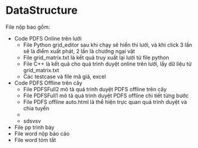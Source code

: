 # DataStructure
File nộp bao gồm:<br>
- Code PDFS Online trên lưới<br>
    - File Python grid_editor sau khi chạy sẽ hiển thi lưới, và khi click 3 lần sẽ là điểm xuất phát, 2 lần là chướng ngại vật<br>
    - File grid_matrix.txt là kết quả truy xuất lại lưới từ file python<br>
    - File C++ là kết quả cho quá trình duyệt online trên lưới, lấy dữ liệu  từ grid_matrix.txt<br>
    - Các testcase và file mã giả, excel<br>
- Code PDFS Offline trên cây<br>
    - File PDFSFull2 mô tả quá trình duyệt PDFS offline trên cây<br>
    - File PDFSFull1 mô tả quá trình duyệt PDFS offline chi tiết từng bước<br>
    - File PDFS offline auto.html là thể hiện trực quan quá trình duyệt và chia tuyến<br>
    - <br>
    - sdsvsv<br>
- File pp trình bày<br>
- File word nộp báo cáo<br>
- File word tóm tắt<br>
     

    
    
